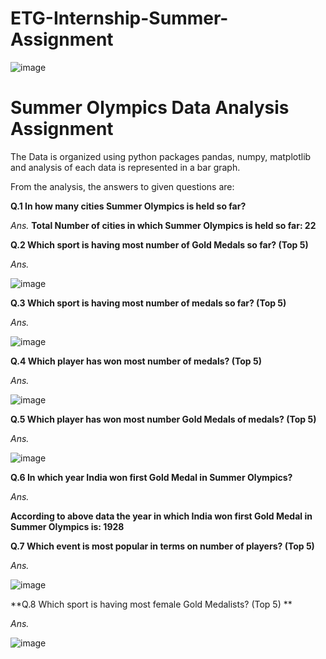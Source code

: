 # ETG-Internship-Summer-Assignment



![image](https://user-images.githubusercontent.com/83577938/133281737-3a65ecb3-ecf1-4481-b9eb-49dce8e63224.png)




# Summer Olympics Data Analysis Assignment



The Data is organized using python packages pandas, numpy, matplotlib and analysis of each data is represented in a bar graph.

From the analysis, the answers to given questions are:


**Q.1 In how many cities Summer Olympics is held so far?**

*Ans.* **Total Number of cities in which Summer Olympics is held so far:	 22**




**Q.2 Which sport is having most number of Gold Medals so far? (Top 5)**

*Ans.*

![image](https://user-images.githubusercontent.com/83577938/133283510-22bc96fd-9bd4-4a80-8ebb-c979b260b668.png)


**Q.3 Which sport is having most number of medals so far? (Top 5)**

*Ans.*

![image](https://user-images.githubusercontent.com/83577938/133283648-0a021357-fc28-4512-86d3-593c711bc676.png)


**Q.4 Which player has won most number of medals? (Top 5)**

*Ans.*

![image](https://user-images.githubusercontent.com/83577938/133283714-49ad3221-e9b0-484d-9bd8-d7ab569ee9c2.png)


**Q.5 Which player has won most number Gold Medals of medals? (Top 5)**

*Ans.*

![image](https://user-images.githubusercontent.com/83577938/133283781-32f8cc54-5340-4225-9f1c-cb2509dc7e4e.png)


**Q.6 In which year India won first Gold Medal in Summer Olympics?**

*Ans.*

**According to above data the year in which India won first Gold Medal in Summer Olympics is:  1928**




**Q.7 Which event is most popular in terms on number of players? (Top 5)**

*Ans.*

![image](https://user-images.githubusercontent.com/83577938/133283894-6efafd0a-75f7-477f-8604-7034610ca94b.png)


**Q.8 Which sport is having most female Gold Medalists? (Top 5) **

*Ans.*

![image](https://user-images.githubusercontent.com/83577938/133283933-ca54aab0-ccb8-49ef-8131-5545ac77f274.png)


